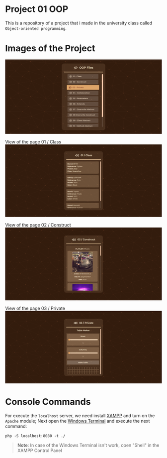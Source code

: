 # Project 01 OOP
This is a repository of a project that i made in the university class called `Object-oriented programming`.

# Images of the Project
![Main Page](img/main.png)

View of the page 01 / Class
![Class Page](img/01class.png)

View of the page 02 / Construct
![Construct Page](img/02construct.png)

View of the page 03 / Private
![Private Page](img/03private.png)

# Console Commands
For execute the `localhost` server, we need install [XAMPP](https://www.apachefriends.org/es/index.html) and turn on the `Apache` module; Next open the [Windows Terminal](https://github.com/microsoft/terminal) and execute the next command:

```
php -S localhost:8080 -t ./
```

> **Note**: In case of the Windows Terminal isn't work, open "Shell" in the XAMPP Control Panel 